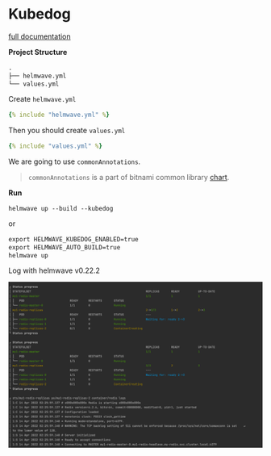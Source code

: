 # Kubedog

[full documentation](../../anno/#kubedogs)

**Project Structure**

```
.
├── helmwave.yml
└── values.yml
```

Create `helmwave.yml`

```yaml
{% include "helmwave.yml" %}
```



Then you should create `values.yml`

```yaml
{% include "values.yml" %}
```


We are going to use `commonAnnotations`. 

> `commonAnnotations` is a part of bitnami common library [chart](https://github.com/bitnami/charts/tree/master/bitnami/common).


**Run**

```console
helmwave up --build --kubedog
```

or 

```console
export HELMWAVE_KUBEDOG_ENABLED=true
export HELMWAVE_AUTO_BUILD=true
helmwave up
```

Log with helmwave v0.22.2

![img.png](img.png)
